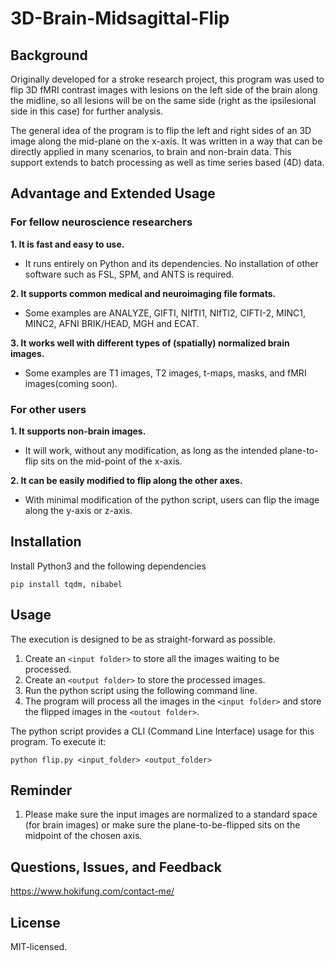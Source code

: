 # 3D-Brain-Midsagittal-Flip

## Background
Originally developed for a stroke research project, this program was used to flip 3D fMRI contrast images with lesions on the left side of the brain along the midline, so all lesions will be on the same side (right as the ipsilesional side in this case) for further analysis. 

The general idea of the program is to flip the left and right sides of an 3D image along the mid-plane on the x-axis. It was written in a way that can be directly applied in many scenarios, to brain and non-brain data. This support extends to batch processing as well as time series based (4D) data.

## Advantage and Extended Usage

### For fellow neuroscience researchers 

**1. It is fast and easy to use.**

* It runs entirely on Python and its dependencies. No installation of other software such as FSL, SPM, and ANTS is required.
    
**2. It supports common medical and neuroimaging file formats.**
    
* Some examples are ANALYZE, GIFTI, NIfTI1, NIfTI2, CIFTI-2, MINC1, MINC2, AFNI BRIK/HEAD, MGH and ECAT.

**3. It works well with different types of (spatially) normalized brain images.**

* Some examples are T1 images, T2 images, t-maps, masks, and fMRI images(coming soon).

### For other users
**1. It supports non-brain images.**

* It will work, without any modification, as long as the intended plane-to-flip sits on the mid-point of the x-axis.

**2. It can be easily modified to flip along the other axes.**

* With minimal modification of the python script, users can flip the image along the y-axis or z-axis. 

## Installation

Install Python3 and the following dependencies
```
pip install tqdm, nibabel
```

## Usage

The execution is designed to be as straight-forward as possible.

1. Create an `<input folder>` to store all the images waiting to be processed.
2. Create an `<output folder>` to store the processed images.
3. Run the python script using the following command line.
4. The program will process all the images in the `<input folder>` and store the flipped images in the `<outout folder>`.
    
The python script provides a CLI (Command Line Interface) usage for this program. To execute it:
```
python flip.py <input_folder> <output_folder>
```

## Reminder

1. Please make sure the input images are normalized to a standard space (for brain images) or make sure the plane-to-be-flipped sits on the midpoint of the chosen axis. 

## Questions, Issues, and Feedback

https://www.hokifung.com/contact-me/

## License
MIT-licensed.
